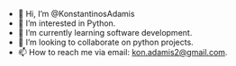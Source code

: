 - 👋 Hi, I’m @KonstantinosAdamis
- 👀 I’m interested in Python.
- 🌱 I’m currently learning software development.
- 💞️ I’m looking to collaborate on python projects.
- 📫 How to reach me via email: kon.adamis2@gmail.com.

<!---
KonstantinosAdamis/KonstantinosAdamis is a ✨ special ✨ repository because its `README.md` (this file) appears on your GitHub profile.
You can click the Preview link to take a look at your changes.
--->
